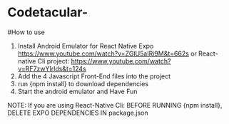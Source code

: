 # Codetacular-
#How to use

1. Install Android Emulator for React Native Expo https://www.youtube.com/watch?v=ZGIU5aIRi9M&t=662s or React-native Cli project: https://www.youtube.com/watch?v=RF7zwYIrlds&t=124s
2. Add the 4 Javascript Front-End files into the project
3. run {npm install} to download dependencies
4. Start the android emulator and Have Fun


NOTE: If you are using React-Native Cli: BEFORE RUNNING {npm install}, DELETE EXPO DEPENDENCIES IN package.json 
